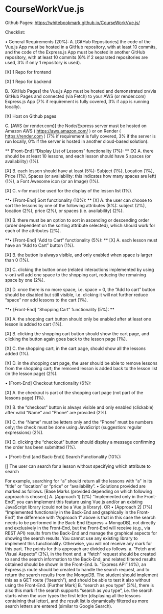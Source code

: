 # CourseWorkVue.js

Github Pages: https://whitebookmark.github.io/CourseWorkVue.js/

Checklist:

• General Requirements (20%): 
A. [GitHub Repositories] the code of the Vue.js App must be hosted in a 
GitHub repository, with at least 10 commits, and the code of the 
Express.js App must be hosted in another GitHub repository, with at 
least 10 commits (6% if 2 separated repositories are used, 3% if only 1 
repository is used).

[X] 1 Repo for frontend

[X] 1 Repo for backend 

B. [GitHub Pages] the Vue.js App must be hosted and demonstrated on/via GitHub Pages and connected (via Fetch) to your AWS (or render.com) Express.js App (7% if requirement is fully covered, 3% if app is running locally).

[X] Host on Github pages

C. [AWS (or render.com)] the Node/Express server must be hosted on Amazon AWS ( https://aws.amazon.com/ ) or on Render ( https://render.com ) (7% if requirement is fully covered, 3% if the server is run locally, 0% if the server is hosted in another cloud-based solution).

** [Front-End] “Display List of Lessons” functionality (7%):
**
[X] A. there should be at least 10 lessons, and each lesson should have 5 spaces (or availability) (1%).

[X] B. each lesson should have at least (5%): Subject (1%), Location (1%), Price (1%), Spaces (or availability: this indicates how many spaces are left) (1%), a Font Awesome icon (or an Image) (1%).

[X] C. v-for must be used for the display of the lesson list (1%).

**• [Front-End] Sort functionality (10%): 
**
[X] A. the user can choose to sort the lessons by one of the following attributes (8%): subject (2%), location (2%), price (2%), or spaces (i.e. availability) (2%).

[X] B. there must be an option to sort in ascending or descending order (order dependent on the sorting attribute selected), which should work for each of the attributes (2%).

**• [Front-End] “Add to Cart” functionality (5%): 
**
[X] A. each lesson must have an “Add to Cart” button (1%). 

[X] B. the button is always visible, and only enabled when space is larger than 0 (1%). 

[X] C. clicking the button once (related interactions implemented by using v-on) will add one space to the shopping cart, reducing the remaining space by one (2%).

[X] D. once there is no more space, i.e. space = 0, the “Add to cart” button should be disabled but still visible, i.e. clicking it will not further reduce “space” nor add lessons to the cart (1%).

**• [Front-End] “Shopping Cart” functionality (5%): 
**

[X] A. the shopping cart button should only be enabled after at least one lesson is added to cart (1%).

[X] B. clicking the shopping cart button should show the cart page, and clicking the button again goes back to the lesson page (1%).

[X] C. the shopping cart, in the cart page, should show all the lessons added (1%).

[X] D. in the shopping cart page, the user should be able to remove lessons from the shopping cart; the removed lesson is added back to the lesson list (in the lesson page) (2%).

• [Front-End] Checkout functionality (6%): 

[X] A. the checkout is part of the shopping cart page (not part of the lessons page) (1%).

[X] B. the “checkout” button is always visible and only enabled (clickable) after valid “Name” and “Phone” are provided (2%). 

[X] C. the “Name” must be letters only and the “Phone” must be numbers only; the check must be done using JavaScript (suggestion: regular expressions) (2%).

[X] D. clicking the “checkout” button should display a message confirming the order has been submitted (1%).


•  [Front-End (and Back-End)] Search Functionality (10%):


[] The user can search for a lesson without specifying which attribute to search 

For example, searching for “a” should return all the lessons with “a” in its 
“title” or “location” or “price” or “availability”. 
• Solutions provided are marked as follows. 
[Base Marks (provided depending on which following approach is chosen)] 
A. [Approach 1] (2%) “Implemented only in the Front-End”, you can implement 
this feature using Vue.js and/or an existing JavaScript library (could not be 
a Vue.js library). 
OR 
• [Approach 2] (7%) “Implemented functionally in the Back-End and 
graphically in the Front-End”, the difference with “Approach 1” above is that 
in this case the search needs to be performed in the Back-End (Express + 
MongoDB), not directly and exclusively in the Front-End, but the Front-End 
will receive (e.g., via REST API) results from the Back-End and manage the 
graphical aspects for showing the search results. You cannot use any 
existing library to implement this functionality. Otherwise, you will not 
receive any mark for this part. The points for this approach are divided as 
follows. 
a. “Fetch and Visual Aspects” (3%), in the front end, a “fetch” 
request should be created to send the search information 
to the Back-End, and related filtered results obtained 
should be shown in the Front-End. 
b. “Express API” (4%), an Express.js route should be created 
to handle the search request, and to return the search 
results from the MongoDB. The student should implement 
this as a GET route (“/search”), and should be able to test 
it also without using the Front-End. 
[Further Mark] 
B. “search as you type” (3%), there is also this mark if the search supports 
“search as you type”, i.e. the search starts when the user types the first letter 
(displaying all the lessons containing that letter), and the result list is 
dynamically filtered as more search letters are entered (similar to Google 
Search). 
